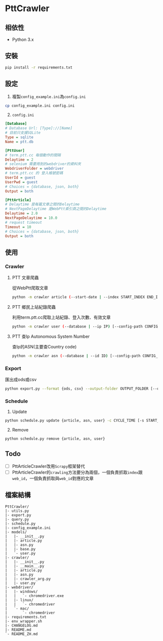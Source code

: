 # PttCrawler

## 相依性

* Python 3.x

## 安裝

```bash
pip install -r requirements.txt
```

## 設定

1. 複製`config_example.ini`為`config.ini`

```bash
cp config_example.ini config.ini
```

2. `config.ini`

```ini
[Database]
# Database Url: [Type]://[Name]
# 目前只支援SQLite
Type = sqlite
Name = ptt.db

[PttUser]
# term.ptt.cc 每個動作的間隔
Delaytime = 2
# selenium 需要用到的webdriver的資料夾
WebdriverFolder = webdriver
# term.ptt.cc 的 登入帳號密碼
UserId = guest
UserPwd = guest
# Choices = {database, json, both}
Output = both

[PttArticle]
# Delaytime 是每篇文章之間的Delaytime
# NextPageDelaytime 是WebPtt索引頁之間的Delaytime
Delaytime = 2.0
NextPageDelaytime = 10.0
# request timeout
Timeout = 10
# Choices = {database, json, both}
Output = both
```

## 使用

### Crawler

1. PTT 文章爬蟲

    從WebPtt爬取文章

    ```bash
    python -m crawler article (--start-date | --index START_INDEX END_INDEX) [--config-path CONFIG_PATH]
    ```

2. PTT 鄉民上站紀錄爬蟲

    利用term.ptt.cc爬取上站紀錄、登入次數、有效文章

    ```bash
    python -m crawler user (--database | --ip IP) [--config-path CONFIG_PATH]
    ```

3. PTT 查Ip Autonomous System Number

    查Ip的ASN(主要查Country code)

    ```bash
    python -m crawler asn (--database | --id ID) [--config-path CONFIG_PATH]
    ```

### Export

匯出成ods或csv

```bash
python export.py --format {ods, csv} --output-folder OUTPUT_FOLDER [--output-prefix OUTPUT_PREFIX]
```

### Schedule

1. Update

```bash
python schedule.py update {article, asn, user} -c CYCLE_TIME [-s START_DATETIME] [--virtualenv VIRTUALENV_PATH]
```

2. Remove

```bash
python schedule.py remove {article, asn, user}
```

## Todo

- [ ] PttArticleCrawler改用`Scrapy`框架替代
- [ ] PttArticleCrawler的`crawling`方法要分為兩個，一個負責抓取`index`跟`web_id`，一個負責抓取與`web_id`對應的文章

## 檔案結構

```
PttCrawler/
|- utils.py
|- export.py
|- query.py
|- schedule.py
|- config_example.ini
|- models/
|   |- __init__.py
|   |- article.py
|   |- asn.py
|   |- base.py
|   `- user.py
|- crawler/
|   |- __init__.py
|   |- __main__.py
|   |- article.py
|   |- asn.py
|   |- crawler_arg.py
|   |- user.py
|- webdriver/
|   |- windows/
|   |   `- chromedriver.exe
|   |- linux/
|   |   `- chromedriver
|   `- mac/
|       `- chromedriver
|- requirements.txt
|- env_wrapper.sh
|- CHANGELOG.md
|- README.md
`- README_ZH.md
```